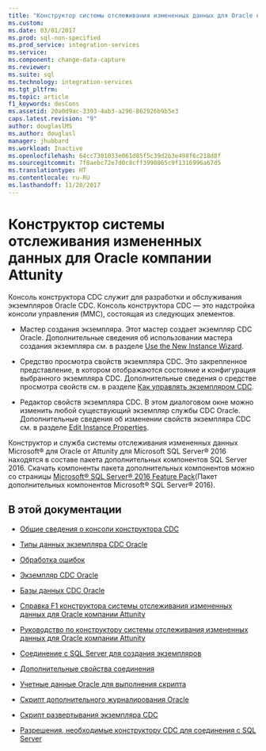 ```yaml
---
title: "Конструктор системы отслеживания измененных данных для Oracle компании Attunity | Документы Майкрософт"
ms.custom: 
ms.date: 03/01/2017
ms.prod: sql-non-specified
ms.prod_service: integration-services
ms.service: 
ms.component: change-data-capture
ms.reviewer: 
ms.suite: sql
ms.technology: integration-services
ms.tgt_pltfrm: 
ms.topic: article
f1_keywords: desCons
ms.assetid: 20a0d9ac-3393-4ab3-a296-862926b9b5e3
caps.latest.revision: "9"
author: douglaslMS
ms.author: douglasl
manager: jhubbard
ms.workload: Inactive
ms.openlocfilehash: 64cc7301033e061d85f5c39d2b3e498f6c218d8f
ms.sourcegitcommit: 7f8aebc72e7d0c8cff3990865c9f1316996a67d5
ms.translationtype: HT
ms.contentlocale: ru-RU
ms.lasthandoff: 11/20/2017
---
```

# <a name="change-data-capture-designer-for-oracle-by-attunity"></a>Конструктор системы отслеживания измененных данных для Oracle компании Attunity
  Консоль конструктора CDC служит для разработки и обслуживания экземпляров Oracle CDC. Консоль конструктора CDC ― это надстройка консоли управления (MMC), состоящая из следующих элементов.  
  
-   Мастер создания экземпляра. Этот мастер создает экземпляр CDC Oracle. Дополнительные сведения об использовании мастера создания экземпляра см. в разделе [Use the New Instance Wizard](../../integration-services/change-data-capture/use-the-new-instance-wizard.md).  
  
-   Средство просмотра свойств экземпляра CDC. Это закрепленное представление, в котором отображаются состояние и конфигурация выбранного экземпляра CDC. Дополнительные сведения о средстве просмотра свойств см. в разделе [Как управлять экземпляром CDC](../../integration-services/change-data-capture/how-to-manage-a-cdc-instance.md).  
  
-   Редактор свойств экземпляра CDC. В этом диалоговом окне можно изменить любой существующий экземпляр службы CDC Oracle. Дополнительные сведения об изменении свойств экземпляра CDC см. в разделе [Edit Instance Properties](../../integration-services/change-data-capture/edit-instance-properties.md).  
  
 Конструктор и служба системы отслеживания измененных данных Microsoft® для Oracle от Attunity для Microsoft SQL Server® 2016 находятся в составе пакета дополнительных компонентов SQL Server 2016. Скачать компоненты пакета дополнительных компонентов можно со страницы [Microsoft® SQL Server® 2016 Feature Pack](http://go.microsoft.com/fwlink/?LinkId=746297)(Пакет дополнительных компонентов Microsoft® SQL Server® 2016).  
  
## <a name="in-this-documentation"></a>В этой документации  
  
-   [Общие сведения о консоли конструктора CDC](../../integration-services/change-data-capture/the-cdc-designer-console-introduction.md)  
  
-   [Типы данных экземпляра CDC Oracle](../../integration-services/change-data-capture/oracle-cdc-instance-data-types.md)  
  
-   [Обработка ошибок](../../integration-services/change-data-capture/error-handling.md)  
  
-   [Экземпляр CDC Oracle](../../integration-services/change-data-capture/the-oracle-cdc-instance.md)  
  
-   [Базы данных CDC Oracle](../../integration-services/change-data-capture/the-oracle-cdc-databases.md)  
  
-   [Справка F1 конструктора системы отслеживания измененных данных для Oracle компании Attunity](../../integration-services/change-data-capture/change-data-capture-designer-for-oracle-by-attunity-f1-help-reference.md)  
  
-   [Руководство по конструктору системы отслеживания измененных данных для Oracle компании Attunity](../../integration-services/change-data-capture/change-data-capture-designer-for-oracle-by-attunity-how-to-guide.md)  
  
-   [Соединение с SQL Server для создания экземпляров](../../integration-services/change-data-capture/sql-server-connection-for-instance-creation.md)  
  
-   [Дополнительные свойства соединения](../../integration-services/change-data-capture/advanced-connection-properties.md)  
  
-   [Учетные данные Oracle для выполнения скрипта](../../integration-services/change-data-capture/oracle-credentials-for-running-script.md)  
  
-   [Скрипт дополнительного журналирования Oracle](../../integration-services/change-data-capture/oracle-supplemental-logging-script.md)  
  
-   [Скрипт развертывания экземпляра CDC](../../integration-services/change-data-capture/cdc-instance-deployment-script.md)  
  
-   [Разрешения, необходимые конструктору CDC для соединения с SQL Server](../../integration-services/change-data-capture/sql-server-connection-required-permissions-for-the-cdc-designer.md)  
  
  
